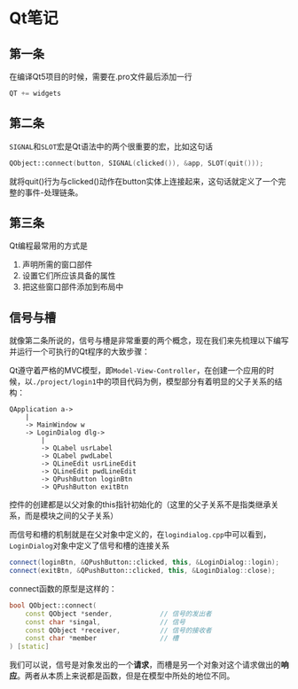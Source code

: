 # Qt笔记

## 第一条

在编译Qt5项目的时候，需要在.pro文件最后添加一行

```c++
QT += widgets
```

## 第二条

`SIGNAL`和`SLOT`宏是Qt语法中的两个很重要的宏，比如这句话

```c++
QObject::connect(button, SIGNAL(clicked()), &app, SLOT(quit()));
```

就将quit()行为与clicked()动作在button实体上连接起来，这句话就定义了一个完整的事件-处理链条。

## 第三条

Qt编程最常用的方式是

1. 声明所需的窗口部件
2. 设置它们所应该具备的属性
3. 把这些窗口部件添加到布局中

## 信号与槽

就像第二条所说的，信号与槽是非常重要的两个概念，现在我们来先梳理以下编写并运行一个可执行的Qt程序的大致步骤：

Qt遵守着严格的MVC模型，即`Model-View-Controller`，在创建一个应用的时候，以`./project/login1`中的项目代码为例，模型部分有着明显的父子关系的结构：

```
QApplication a->
	|
	-> MainWindow w
	-> LoginDialog dlg->
		|
		-> QLabel usrLabel
		-> QLabel pwdLabel
		-> QLineEdit usrLineEdit
		-> QLineEdit pwdLineEdit
		-> QPushButton loginBtn
		-> QPushButton exitBtn
```

控件的创建都是以父对象的this指针初始化的（这里的父子关系不是指类继承关系，而是模块之间的父子关系）

而信号和槽的机制就是在父对象中定义的，在`logindialog.cpp`中可以看到，`LoginDialog`对象中定义了信号和槽的连接关系

```c++
connect(loginBtn, &QPushButton::clicked, this, &LoginDialog::login);
connect(exitBtn, &QPushButton::clicked, this, &LoginDialog::close);
```

connect函数的原型是这样的：

```c++
bool QObject::connect(
    const QObject *sender,            // 信号的发出者
    const char *singal,               // 信号
    const QObject *receiver,          // 信号的接收者
    const char *member                // 槽
) [static]
```

我们可以说，信号是对象发出的一个**请求**，而槽是另一个对象对这个请求做出的**响应**。两者从本质上来说都是函数，但是在模型中所处的地位不同。